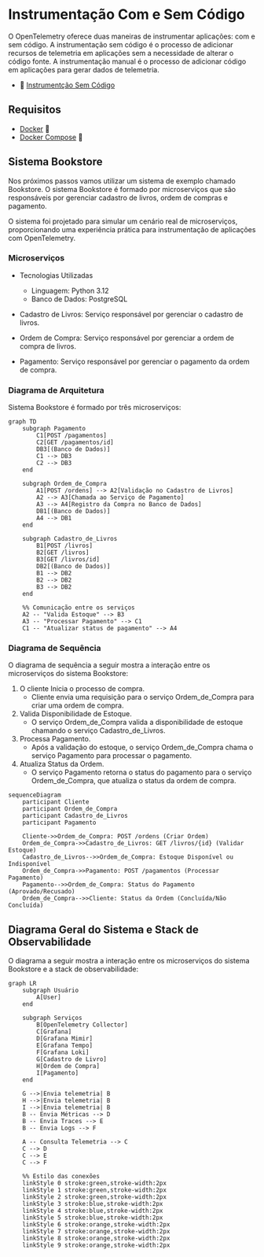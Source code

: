 # Instrumentação Com e Sem Código

O OpenTelemetry oferece duas maneiras de instrumentar aplicações: com e sem código. A instrumentação sem código é o processo de adicionar recursos de telemetria em aplicações sem a necessidade de alterar o código fonte. A instrumentação manual é o processo de adicionar código em aplicações para gerar dados de telemetria. 

- 🔗 [Instrumentção Sem Código](./instrumentação-sem-código.md)

## Requisitos

- [Docker](https://docs.docker.com/get-docker/) 🐳
- [Docker Compose](https://docs.docker.com/compose/install/) 🐳

## Sistema Bookstore

Nos próximos passos vamos utilizar um sistema de exemplo chamado Bookstore. O sistema Bookstore é formado por microserviços que são responsáveis por gerenciar cadastro de livros, ordem de compras e pagamento.

O sistema foi projetado para simular um cenário real de microserviços, proporcionando uma experiência prática para instrumentação de aplicações com OpenTelemetry.

### Microserviços

- Tecnologias Utilizadas
    - Linguagem: Python 3.12
    - Banco de Dados: PostgreSQL

- Cadastro de Livros: Serviço responsável por gerenciar o cadastro de livros.
- Ordem de Compra: Serviço responsável por gerenciar a ordem de compra de livros.
- Pagamento: Serviço responsável por gerenciar o pagamento da ordem de compra.

### Diagrama de Arquitetura

Sistema Bookstore é formado por três microserviços:

```mermaid
graph TD
    subgraph Pagamento
        C1[POST /pagamentos]
        C2[GET /pagamentos/id]
        DB3[(Banco de Dados)]
        C1 --> DB3
        C2 --> DB3
    end

    subgraph Ordem_de_Compra
        A1[POST /ordens] --> A2[Validação no Cadastro de Livros]
        A2 --> A3[Chamada ao Serviço de Pagamento]
        A3 --> A4[Registro da Compra no Banco de Dados]
        DB1[(Banco de Dados)]
        A4 --> DB1
    end

    subgraph Cadastro_de_Livros
        B1[POST /livros]
        B2[GET /livros]
        B3[GET /livros/id]
        DB2[(Banco de Dados)]
        B1 --> DB2
        B2 --> DB2
        B3 --> DB2
    end

    %% Comunicação entre os serviços
    A2 -- "Valida Estoque" --> B3
    A3 -- "Processar Pagamento" --> C1
    C1 -- "Atualizar status de pagamento" --> A4
```

### Diagrama de Sequência

O diagrama de sequência a seguir mostra a interação entre os microserviços do sistema Bookstore:

1. O cliente Inicia o processo de compra.
    - Cliente envia uma requisição para o serviço Ordem_de_Compra para criar uma ordem de compra.
2. Valida Disponibilidade de Estoque.
    - O serviço Ordem_de_Compra valida a disponibilidade de estoque chamando o serviço Cadastro_de_Livros.
3. Processa Pagamento.
    - Após a validação do estoque, o serviço Ordem_de_Compra chama o serviço Pagamento para processar o pagamento.
4. Atualiza Status da Ordem.
    - O serviço Pagamento retorna o status do pagamento para o serviço Ordem_de_Compra, que atualiza o status da ordem de compra.

```mermaid
sequenceDiagram
    participant Cliente
    participant Ordem_de_Compra
    participant Cadastro_de_Livros
    participant Pagamento

    Cliente->>Ordem_de_Compra: POST /ordens (Criar Ordem)
    Ordem_de_Compra->>Cadastro_de_Livros: GET /livros/{id} (Validar Estoque)
    Cadastro_de_Livros-->>Ordem_de_Compra: Estoque Disponível ou Indisponível
    Ordem_de_Compra->>Pagamento: POST /pagamentos (Processar Pagamento)
    Pagamento-->>Ordem_de_Compra: Status do Pagamento (Aprovado/Recusado)
    Ordem_de_Compra-->>Cliente: Status da Ordem (Concluída/Não Concluída)
```

## Diagrama Geral do Sistema e Stack de Observabilidade

O diagrama a seguir mostra a interação entre os microserviços do sistema Bookstore e a stack de observabilidade:

```mermaid
graph LR
    subgraph Usuário
        A[User]
    end

    subgraph Serviços
        B[OpenTelemetry Collector]
        C[Grafana]
        D[Grafana Mimir]
        E[Grafana Tempo]
        F[Grafana Loki]
        G[Cadastro de Livro]
        H[Ordem de Compra]
        I[Pagamento]
    end

    G -->|Envia telemetria| B
    H -->|Envia telemetria| B
    I -->|Envia telemetria| B
    B -- Envia Métricas --> D
    B -- Envia Traces --> E
    B -- Envia Logs --> F
    
    A -- Consulta Telemetria --> C
    C --> D
    C --> E
    C --> F

    %% Estilo das conexões
    linkStyle 0 stroke:green,stroke-width:2px
    linkStyle 1 stroke:green,stroke-width:2px
    linkStyle 2 stroke:green,stroke-width:2px
    linkStyle 3 stroke:blue,stroke-width:2px
    linkStyle 4 stroke:blue,stroke-width:2px
    linkStyle 5 stroke:blue,stroke-width:2px
    linkStyle 6 stroke:orange,stroke-width:2px
    linkStyle 7 stroke:orange,stroke-width:2px
    linkStyle 8 stroke:orange,stroke-width:2px
    linkStyle 9 stroke:orange,stroke-width:2px
```
